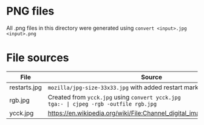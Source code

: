 # PNG files
All .png files in this directory were generated using `convert <input>.jpg <input>.png`

# File sources
File         | Source
-------------| ------
restarts.jpg | `mozilla/jpg-size-33x33.jpg` with added restart markers.
rgb.jpg      | Created from `ycck.jpg` using <code>convert ycck.jpg tga:- &#124; cjpeg -rgb -outfile rgb.jpg</code>
ycck.jpg     | https://en.wikipedia.org/wiki/File:Channel_digital_image_CMYK_color.jpg
